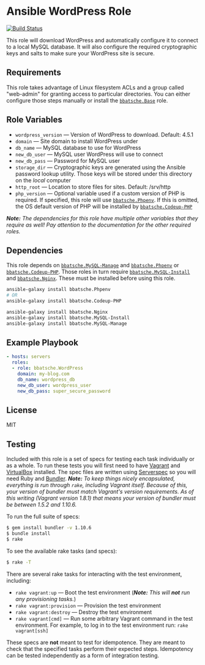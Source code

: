 Ansible WordPress Role
======================

[![Build Status](https://travis-ci.org/bbatsche/Ansible-WordPress-Role.svg?branch=master)](https://travis-ci.org/bbatsche/Ansible-WordPress-Role)

This role will download WordPress and automatically configure it to connect to a local MySQL database. It will also configure the required cryptographic keys and salts to make sure your WordPress site is secure.

Requirements
------------

This role takes advantage of Linux filesystem ACLs and a group called "web-admin" for granting access to particular directories. You can either configure those steps manually or install the [`bbatsche.Base`](https://galaxy.ansible.com/bbatsche/Base/) role.

Role Variables
--------------

- `wordpress_version` &mdash; Version of WordPress to download. Default: 4.5.1
- `domain` &mdash; Site domain to install WordPress under
- `db_name` &mdash; MySQL database to use for WordPress
- `new_db_user` &mdash; MySQL user WordPress will use to connect
- `new_db_pass` &mdash; Password for MySQL user
- `storage_dir` &mdash; Cryptographic keys are generated using the Ansible password lookup utility. Those keys will be stored under this directory on the *local* computer
- `http_root` &mdash; Location to store files for sites. Default: /srv/http
- `php_version` &mdash; Optional variable used if a custom version of PHP is required. If specified, this role will use [`bbatsche.Phpenv`](https://galaxy.ansible.com/bbatsche/Phpenv/). If this is omitted, the OS default version of PHP will be installed by [`bbatsche.Codeup-PHP`](https://galaxy.ansible.com/bbatsche/Codeup-PHP/)

_**Note:** The dependencies for this role have multiple other variables that they require as well! Pay attention to the documentation for the other required roles._

Dependencies
------------

This role depends on [`bbatsche.MySQL-Manage`](https://galaxy.ansible.com/bbatsche/MySQL-Manage/) and [`bbatsche.Phpenv`](https://galaxy.ansible.com/bbatsche/Phpenv/) or [`bbatsche.Codeup-PHP`](https://galaxy.ansible.com/bbatsche/Codeup-PHP/). Those roles in turn require [`bbatsche.MySQL-Install`](https://galaxy.ansible.com/bbatsche/MySQL-Install/) and [`bbatsche.Nginx`](https://galaxy.ansible.com/bbatsche/Nginx/). These must be installed before using this role.

```bash
ansible-galaxy install bbatsche.Phpenv
# OR
ansible-galaxy install bbatsche.Codeup-PHP

ansible-galaxy install bbatsche.Nginx
ansible-galaxy install bbatsche.MySQL-Install
ansible-galaxy install bbatsche.MySQL-Manage
```

Example Playbook
----------------

```yml
- hosts: servers
  roles:
  - role: bbatsche.WordPress
    domain: my-blog.com
    db_name: wordpress_db
    new_db_user: wordpress_user
    new_db_pass: super_secure_password
```

License
-------

MIT

Testing
-------

Included with this role is a set of specs for testing each task individually or as a whole. To run these tests you will first need to have [Vagrant](https://www.vagrantup.com/) and [VirtualBox](https://www.virtualbox.org/) installed. The spec files are written using [Serverspec](http://serverspec.org/) so you will need Ruby and [Bundler](http://bundler.io/). _**Note:** To keep things nicely encapsulated, everything is run through `rake`, including Vagrant itself. Because of this, your version of bundler must match Vagrant's version requirements. As of this writing (Vagrant version 1.8.1) that means your version of bundler must be between 1.5.2 and 1.10.6._

To run the full suite of specs:

```bash
$ gem install bundler -v 1.10.6
$ bundle install
$ rake
```

To see the available rake tasks (and specs):

```bash
$ rake -T
```

There are several rake tasks for interacting with the test environment, including:

- `rake vagrant:up` &mdash; Boot the test environment (_**Note:** This will **not** run any provisioning tasks._)
- `rake vagrant:provision` &mdash; Provision the test environment
- `rake vagrant:destroy` &mdash; Destroy the test environment
- `rake vagrant[cmd]` &mdash; Run some arbitrary Vagrant command in the test environment. For example, to log in to the test environment run: `rake vagrant[ssh]`

These specs are **not** meant to test for idempotence. They are meant to check that the specified tasks perform their expected steps. Idempotency can be tested independently as a form of integration testing.
